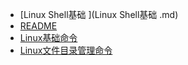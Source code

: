 - [Linux Shell基础 ](Linux Shell基础 .md)
- [README](README.md)
- [Linux基础命令](linux基础命令.md)
- [Linux文件目录管理命令](linux文件目录管理命令.md)
